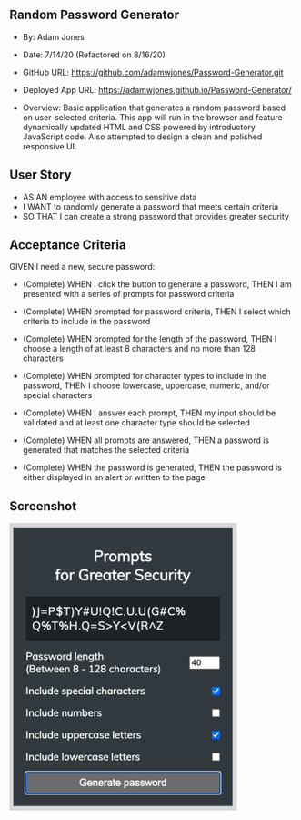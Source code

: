 ## Random Password Generator

* By: Adam Jones
* Date: 7/14/20 (Refactored on 8/16/20)
* GitHub URL: https://github.com/adamwjones/Password-Generator.git
* Deployed App URL: https://adamwjones.github.io/Password-Generator/

* Overview: Basic application that generates a random password based on user-selected criteria. This app will run in the browser and feature dynamically updated HTML and CSS powered by introductory JavaScript code. Also attempted to design a clean and polished responsive UI. 

## User Story

* AS AN employee with access to sensitive data
* I WANT to randomly generate a password that meets certain criteria
* SO THAT I can create a strong password that provides greater security

## Acceptance Criteria

GIVEN I need a new, secure password:

* (Complete) WHEN I click the button to generate a password, THEN I am presented with a series of prompts for password criteria

* (Complete) WHEN prompted for password criteria, THEN I select which criteria to include in the password

* (Complete) WHEN prompted for the length of the password, THEN I choose a length of at least 8 characters and no more than 128 characters

* (Complete) WHEN prompted for character types to include in the password, THEN I choose lowercase, uppercase, numeric, and/or special characters

* (Complete) WHEN I answer each prompt, THEN my input should be validated and at least one character type should be selected
	
* (Complete) WHEN all prompts are answered, THEN a password is generated that matches the selected criteria

* (Complete) WHEN the password is generated, THEN the password is either displayed in an alert or written to the page

## Screenshot 
<img src="Assets/Images/password-screenshot.png" width="400px"> 
